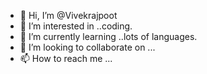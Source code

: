 - 👋 Hi, I’m @Vivekrajpoot
- 👀 I’m interested in ..coding.
- 🌱 I’m currently learning ..lots of languages.
- 💞️ I’m looking to collaborate on ...
- 📫 How to reach me ...

<!---
Vivekrajpoot22/Vivekrajpoot22 is a ✨ special ✨ repository because its `README.md` (this file) appears on your GitHub profile.
You can click the Preview link to take a look at your changes.
--->

